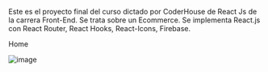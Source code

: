 Este es el proyecto final del curso dictado por CoderHouse de React Js de la carrera Front-End. Se trata sobre un Ecommerce. Se implementa React.js con React Router, React Hooks, React-Icons, Firebase.

Home

![image](https://github.com/luciosantibanez/proyectoFinalReact/assets/121110167/83475d4c-cc1e-444d-8234-245b965ed590)

